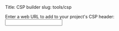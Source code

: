 Title: CSP builder
slug: tools/csp


<script type="application/ecmascript">
  // These are reserved words, they can have single quotes around them. TODO: use them?
  const reserved_csp_words = ["'wasm-unsafe-eval'", "'unsafe-eval'", "'self'", "'unsafe-inline'", "'unsafe-hashes'", "'inline-speculation-rules'", "'strict-dynamic'", "'report-sample'", "'nonce-[a-f0-9]+'"]
  const csp_entry_re = new RegExp(/(\s*(\S+)\s+(([^; ]+\s*)+);)/gim)  // Each CSP element follows this pattern
  const standard_changed_elems = ["script-src", "style-src", "img-src"] // Standard headers we might want to edit
  // TODO: checkboxes for more advanced edits?
  async function make_csp(addl_host) {
    const resp = await fetch("https://www.apache.org/CSPTEST", {method: 'HEAD'})
    const current_csp = resp.headers.get("Content-Security-Policy")
    if (current_csp) {
      // Turn CSP into a dictionary of key -> list(values)
      const csp_dict = Object.fromEntries(current_csp.matchAll(csp_entry_re).map(x => [x[2], x[3].split(/\s+/)]));
      const res = document.getElementById("csp_result")
      res.innerText = "Current default rules:\n";
      for (const key in csp_dict) {
        res.innerText += `  ${key}: ${csp_dict[key].join(" ")}\n`
      }

      res.innerText += "\n\nSuggested new rules:\n"
      let htaccess = "";
      for (const key in csp_dict) {
        if (standard_changed_elems.includes(key)) {
          csp_dict[key].push(addl_host)
        }
        res.innerText += `  ${key}: ${csp_dict[key].join(" ")}\n`
        htaccess += `${key} ${csp_dict[key].join(" ")}; `
      }
      document.getElementById("csp_htaccess_title").style.display = "block"
      const csptxt = document.getElementById("csp_htaccess");
      csptxt.innerText += `Header Set Content-Security-Policy: ${htaccess}\n`
    }

  }

</script>


<form onsubmit="make_csp(document.getElementById('addl_host').value); return false;">
  Enter a web URL to add to your project's CSP header: <input type="text" id="addl_host">
</form>
<pre id="csp_result">

</pre>
<h4 id="csp_htaccess_title" style="display: none;">Suggested .htaccess contents for updated CSP:</h4>
<pre id="csp_htaccess" style="color: orangered;">

</pre>
